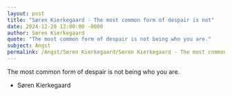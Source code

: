 ```yaml
---
layout: post
title: "Søren Kierkegaard - The most common form of despair is not"
date: 2024-12-28 12:00:00 -0000
author: Søren Kierkegaard
quote: "The most common form of despair is not being who you are."
subject: Angst
permalink: /Angst/Søren Kierkegaard/Søren Kierkegaard - The most common form of despair is not
---
```


The most common form of despair is not being who you are.

- Søren Kierkegaard

